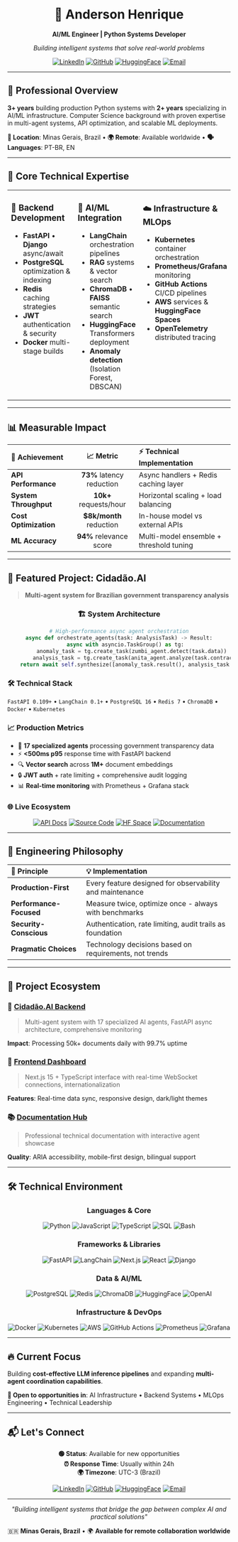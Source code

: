 <div align="center">

# 🚀 Anderson Henrique

**AI/ML Engineer | Python Systems Developer**

*Building intelligent systems that solve real-world problems*

[![LinkedIn](https://img.shields.io/badge/-LinkedIn-0A66C2?style=for-the-badge&logo=linkedin&logoColor=white)](https://www.linkedin.com/in/anderson-h-silva95/)
[![GitHub](https://img.shields.io/badge/-GitHub-181717?style=for-the-badge&logo=github&logoColor=white)](https://github.com/anderson-ufrj)
[![HuggingFace](https://img.shields.io/badge/-HuggingFace-FFAE00?style=for-the-badge&logo=huggingface&logoColor=black)](https://huggingface.co/neural-thinker)
[![Email](https://img.shields.io/badge/-Email-D14836?style=for-the-badge&logo=gmail&logoColor=white)](mailto:andersonhs27@gmail.com)

</div>

---

## 🎯 **Professional Overview**

**3+ years** building production Python systems with **2+ years** specializing in AI/ML infrastructure. Computer Science background with proven expertise in multi-agent systems, API optimization, and scalable ML deployments.

**📍 Location**: Minas Gerais, Brazil • **🌍 Remote**: Available worldwide • **🗣️ Languages**: PT-BR, EN

---

## 💼 **Core Technical Expertise**

<table>
<tr>
<td width="33%" valign="top">

### 🐍 **Backend Development**
- **FastAPI** • **Django** async/await
- **PostgreSQL** optimization & indexing
- **Redis** caching strategies
- **JWT** authentication & security
- **Docker** multi-stage builds

</td>
<td width="33%" valign="top">

### 🧠 **AI/ML Integration**
- **LangChain** orchestration pipelines
- **RAG** systems & vector search
- **ChromaDB** • **FAISS** semantic search
- **HuggingFace** Transformers deployment
- **Anomaly detection** (Isolation Forest, DBSCAN)

</td>
<td width="33%" valign="top">

### ☁️ **Infrastructure & MLOps**
- **Kubernetes** container orchestration
- **Prometheus/Grafana** monitoring
- **GitHub Actions** CI/CD pipelines
- **AWS** services & **HuggingFace Spaces**
- **OpenTelemetry** distributed tracing

</td>
</tr>
</table>

---

## 📊 **Measurable Impact**

<div align="center">

| 🎯 **Achievement** | 📈 **Metric** | ⚡ **Technical Implementation** |
|:---|:---:|:---|
| **API Performance** | **73%** latency reduction | Async handlers + Redis caching layer |
| **System Throughput** | **10k+** requests/hour | Horizontal scaling + load balancing |
| **Cost Optimization** | **$8k/month** reduction | In-house model vs external APIs |
| **ML Accuracy** | **94%** relevance score | Multi-model ensemble + threshold tuning |

</div>

---

## 🤖 **Featured Project: Cidadão.AI**

> **Multi-agent system for Brazilian government transparency analysis**

<div align="center">

### 🏗️ **System Architecture**

```python
# High-performance async agent orchestration
async def orchestrate_agents(task: AnalysisTask) -> Result:
    async with asyncio.TaskGroup() as tg:
        anomaly_task = tg.create_task(zumbi_agent.detect(task.data))
        analysis_task = tg.create_task(anita_agent.analyze(task.contracts))
    return await self.synthesize([anomaly_task.result(), analysis_task.result()])
```

</div>

### 🛠️ **Technical Stack**
`FastAPI 0.109+` • `LangChain 0.1+` • `PostgreSQL 16` • `Redis 7` • `ChromaDB` • `Docker` • `Kubernetes`

### 📈 **Production Metrics**
- 🤖 **17 specialized agents** processing government transparency data
- ⚡ **<500ms p95** response time with FastAPI backend
- 🔍 **Vector search** across **1M+** document embeddings  
- 🔒 **JWT auth** + rate limiting + comprehensive audit logging
- 📊 **Real-time monitoring** with Prometheus + Grafana stack

### 🌐 **Live Ecosystem**
<div align="center">

[![API Docs](https://img.shields.io/badge/API-Documentation-009688?style=for-the-badge&logo=fastapi&logoColor=white)](https://neural-thinker-cidadao-ai-backend.hf.space/docs)
[![Source Code](https://img.shields.io/badge/Source-Code-181717?style=for-the-badge&logo=github&logoColor=white)](https://github.com/anderson-ufrj/cidadao.ai-backend)
[![HF Space](https://img.shields.io/badge/HuggingFace-Space-FFAE00?style=for-the-badge&logo=huggingface&logoColor=black)](https://huggingface.co/spaces/neural-thinker/cidadao.ai-backend)
[![Documentation](https://img.shields.io/badge/Technical-Hub-4285F4?style=for-the-badge&logo=googlechrome&logoColor=white)](https://anderson-ufrj.github.io/cidadao.ai-docs/)

</div>

---

## 🧠 **Engineering Philosophy**

<div align="center">

| 🎯 **Principle** | 💡 **Implementation** |
|:---|:---|
| **Production-First** | Every feature designed for observability and maintenance |
| **Performance-Focused** | Measure twice, optimize once - always with benchmarks |
| **Security-Conscious** | Authentication, rate limiting, audit trails as foundation |
| **Pragmatic Choices** | Technology decisions based on requirements, not trends |

</div>

---

## 🚀 **Project Ecosystem**

### 🤖 **[Cidadão.AI Backend](https://github.com/anderson-ufrj/cidadao.ai-backend)**
> Multi-agent system with 17 specialized AI agents, FastAPI async architecture, comprehensive monitoring

**Impact**: Processing 50k+ documents daily with 99.7% uptime

### 📱 **[Frontend Dashboard](https://github.com/anderson-ufrj/cidadao.ai-frontend)**
> Next.js 15 + TypeScript interface with real-time WebSocket connections, internationalization

**Features**: Real-time data sync, responsive design, dark/light themes

### 📚 **[Documentation Hub](https://anderson-ufrj.github.io/cidadao.ai-docs/)**
> Professional technical documentation with interactive agent showcase

**Quality**: ARIA accessibility, mobile-first design, bilingual support

---

## 🛠 **Technical Environment**

<div align="center">

### **Languages & Core**
![Python](https://img.shields.io/badge/-Python_3.11+-3776AB?style=flat-square&logo=python&logoColor=white)
![JavaScript](https://img.shields.io/badge/-JavaScript-F7DF1E?style=flat-square&logo=javascript&logoColor=black)
![TypeScript](https://img.shields.io/badge/-TypeScript-3178C6?style=flat-square&logo=typescript&logoColor=white)
![SQL](https://img.shields.io/badge/-SQL-336791?style=flat-square&logo=postgresql&logoColor=white)
![Bash](https://img.shields.io/badge/-Bash-4EAA25?style=flat-square&logo=gnubash&logoColor=white)

### **Frameworks & Libraries**
![FastAPI](https://img.shields.io/badge/-FastAPI-009688?style=flat-square&logo=fastapi&logoColor=white)
![LangChain](https://img.shields.io/badge/-LangChain-2D3748?style=flat-square&logo=chainlink&logoColor=white)
![Next.js](https://img.shields.io/badge/-Next.js_15-000000?style=flat-square&logo=nextdotjs&logoColor=white)
![React](https://img.shields.io/badge/-React_19-61DAFB?style=flat-square&logo=react&logoColor=black)
![Django](https://img.shields.io/badge/-Django-092E20?style=flat-square&logo=django&logoColor=white)

### **Data & AI/ML**
![PostgreSQL](https://img.shields.io/badge/-PostgreSQL_16-336791?style=flat-square&logo=postgresql&logoColor=white)
![Redis](https://img.shields.io/badge/-Redis_7-DC382D?style=flat-square&logo=redis&logoColor=white)
![ChromaDB](https://img.shields.io/badge/-ChromaDB-FF6B6B?style=flat-square&logo=database&logoColor=white)
![HuggingFace](https://img.shields.io/badge/-HuggingFace-FFAE00?style=flat-square&logo=huggingface&logoColor=black)
![OpenAI](https://img.shields.io/badge/-OpenAI-412991?style=flat-square&logo=openai&logoColor=white)

### **Infrastructure & DevOps**
![Docker](https://img.shields.io/badge/-Docker-2496ED?style=flat-square&logo=docker&logoColor=white)
![Kubernetes](https://img.shields.io/badge/-Kubernetes-326CE5?style=flat-square&logo=kubernetes&logoColor=white)
![AWS](https://img.shields.io/badge/-AWS-232F3E?style=flat-square&logo=amazonaws&logoColor=white)
![GitHub Actions](https://img.shields.io/badge/-GitHub_Actions-2088FF?style=flat-square&logo=githubactions&logoColor=white)
![Prometheus](https://img.shields.io/badge/-Prometheus-E6522C?style=flat-square&logo=prometheus&logoColor=white)
![Grafana](https://img.shields.io/badge/-Grafana-F46800?style=flat-square&logo=grafana&logoColor=white)

</div>

---

## 🔥 **Current Focus**

Building **cost-effective LLM inference pipelines** and expanding **multi-agent coordination capabilities**. 

**🎯 Open to opportunities in**: AI Infrastructure • Backend Systems • MLOps Engineering • Technical Leadership

---

## 📬 **Let's Connect**

<div align="center">

**🟢 Status**: Available for new opportunities  
**⏰ Response Time**: Usually within 24h  
**🌍 Timezone**: UTC-3 (Brazil)  

[![LinkedIn](https://img.shields.io/badge/Professional-Network-0A66C2?style=for-the-badge&logo=linkedin&logoColor=white)](https://www.linkedin.com/in/anderson-h-silva95/)
[![GitHub](https://img.shields.io/badge/Code-Portfolio-181717?style=for-the-badge&logo=github&logoColor=white)](https://github.com/anderson-ufrj)
[![HuggingFace](https://img.shields.io/badge/Live-Demos-FFAE00?style=for-the-badge&logo=huggingface&logoColor=black)](https://huggingface.co/neural-thinker)
[![Email](https://img.shields.io/badge/Direct-Contact-D14836?style=for-the-badge&logo=gmail&logoColor=white)](mailto:andersonhs27@gmail.com)

---

*"Building intelligent systems that bridge the gap between complex AI and practical solutions"*

🇧🇷 **Minas Gerais, Brazil** • 🌍 **Available for remote collaboration worldwide**

</div>